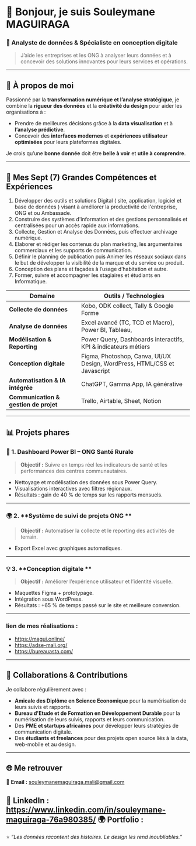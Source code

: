 # 👋 Bonjour, je suis Souleymane MAGUIRAGA  
### 🎯 Analyste de données & Spécialiste en conception digitale  
> J’aide les entreprises et les ONG à analyser leurs données et à concevoir des solutions innovantes pour leurs services et opérations.

---

## 🚀 À propos de moi

Passionné par la **transformation numérique et l’analyse stratégique**, je combine la **rigueur des données** et la **créativité du design** pour aider les organisations à :
- Prendre de meilleures décisions grâce à la **data visualisation** et à **l’analyse prédictive**.  
- Concevoir des **interfaces modernes** et **expériences utilisateur optimisées** pour leurs plateformes digitales.  

Je crois qu’une **bonne donnée** doit être **belle à voir** et **utile à comprendre**.

---

## 🧠 Mes Sept (7) Grandes Compétences et Expériences
1. Développer des outils et solutions Digital ( site, application, logiciel et base de
données ) visant à améliorer la productivité de l'entreprise, ONG et ou Ambassade.
2. Construire des systèmes d'information et des gestions personnalisés et centralisées
pour un accès rapide aux informations.
3. Collecte, Gestion et Analyse des Données, puis effectuer archivage numérique.
4. Elaborer et rédiger les contenus du plan marketing, les argumentaires commerciaux et
les supports de communication.
5. Définir le planning de publication puis Animer les réseaux sociaux dans le but de
développer la visibilité de la marque et du service ou produit.
6. Conception des plans et façades à l’usage d’habitation et autre.
7. Former, suivre et accompagner les stagiaires et étudiants en Informatique.

| Domaine | Outils / Technologies |
|----------|----------------------|
| **Collecte de données** | Kobo, ODK collect, Tally & Google Forme |
| **Analyse de données** | Excel avancé (TC, TCD et Macro), Power BI, Tableau,|
| **Modélisation & Reporting** | Power Query, Dashboards interactifs, KPI & indicateurs métiers |
| **Conception digitale** | Figma, Photoshop, Canva, UI/UX Design, WordPress, HTML/CSS et Javascript |
| **Automatisation & IA intégrée** | ChatGPT, Gamma.App, IA générative |
| **Communication & gestion de projet** | Trello, Airtable, Sheet, Notion|
---

## 📊 Projets phares
### 🧩 1. **Dashboard Power BI – ONG Santé Rurale**
> **Objectif :** Suivre en temps réel les indicateurs de santé et les performances des centres communautaires.  
- Nettoyage et modélisation des données sous Power Query.  
- Visualisations interactives avec filtres régionaux.  
- Résultats : gain de 40 % de temps sur les rapports mensuels.  
---
### 🌍 2. **Système de suivi de projets ONG **
> **Objectif :** Automatiser la collecte et le reporting des activités de terrain.  
- Export Excel avec graphiques automatiques.  
---
### 💡 3. **Conception digitale **
> **Objectif :** Améliorer l’expérience utilisateur et l’identité visuelle.  
- Maquettes Figma + prototypage.  
- Intégration sous WordPress.  
- Résultats : +65 % de temps passé sur le site et meilleure conversion.  
---
### lien de mes réalisations :
- https://magui.online/
- https://adse-mali.org/
- https://bureauasta.com/
---
## 🤝 Collaborations & Contributions
Je collabore régulièrement avec :
- **Amicale des Diplôme en Science Economique** pour la numérisation de leurs suivis et rapports.  
- **Bureau d'Etude et de Formation en Développement Durable** pour la numérisation de leurs suivis, rapports et leurs communication.
- Des **PME et startups africaines** pour développer leurs stratégies de communication digitale.  
- Des **étudiants et freelances** pour des projets open source liés à la data, web-mobile et au design.

---

## 🌐 Me retrouver
📩 **Email :** souleymanemaguiraga.mali@gmail.com

💼 **LinkedIn :** https://www.linkedin.com/in/souleymane-maguiraga-76a980385/
🌍 **Portfolio :** 
---

⭐ *“Les données racontent des histoires. Le design les rend inoubliables.”*
